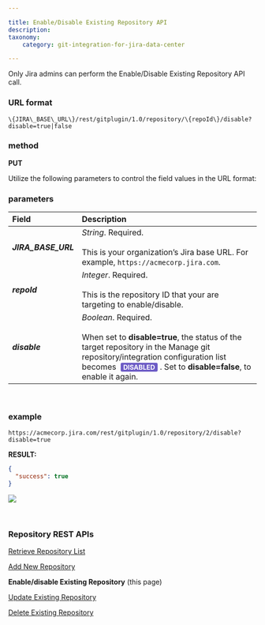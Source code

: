 ```yaml
---

title: Enable/Disable Existing Repository API
description:
taxonomy:
    category: git-integration-for-jira-data-center

---
```


<div class="bbb-callout bbb--alert">
    <div class="irow">
    <div class="ilogobox">
        <span class="logoimg"></span>
    </div>
    <div class="imsgbox">
        Only Jira admins can perform the Enable/Disable Existing Repository API call.
    </div>
    </div>
</div>

### URL format
`\{JIRA\_BASE\_URL\}/rest/gitplugin/1.0/repository/\{repoId\}/disable?disable=true|false`

### method
**PUT**

Utilize the following parameters to control the field values in the URL format:

### parameters

| Field | Description |
| :---- | :---- |
| _**JIRA\_BASE\_URL**_ | _String_. Required.<br><br>This is your organization’s Jira base URL. For example, `https://acmecorp.jira.com`. |
| _**repoId**_ | _Integer_. Required.<br><br> This is the repository ID that your are targeting to enable/disable. |
| _**disable**_ | _Boolean_. Required.<br><br>When set to **disable=true**, the status of the target repository in the Manage git repository/integration configuration list becomes <b style='background-color:#6E5DC6; padding:1px 5px; color:#FFFFFF; border-radius:3px; margin: 0 5px; font-size: small;'>DISABLED</b>. Set to **disable=false**, to enable it again. |

&nbsp;

### example

`https://acmecorp.jira.com/rest/gitplugin/1.0/repository/2/disable?disable=true`

**RESULT:**
```json
{
  "success": true
}
```

![](/wp-content/uploads/gij-datacenter-repo-api-disable-true.png)

&nbsp;

### Repository REST APIs

[Retrieve Repository List](/git-integration-for-jira-data-center/retrieve-repository-list-gij-self-managed)

[Add New Repository](/git-integration-for-jira-data-center/add-new-repository-gij-self-managed)

**Enable/disable Existing Repository** (this page)

[Update Existing Repository](/git-integration-for-jira-data-center/update-existing-repository-gij-self-managed)

[Delete Existing Repository](/git-integration-for-jira-data-center/delete-existing-repository-gij-self-managed)


